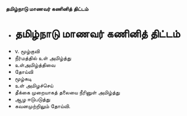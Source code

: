 **தமிழ்நாடு மாணவர் கணினித் திட்டம்**
- # தமிழ்நாடு மாணவர் கணினித் திட்டம்
- v. மூழ்குவி
- நீர்மத்தில் உள் அமிழ்த்து
- உள்அமிழ்த்திவை
- தோய்வி
- மூழ்கடி
- உள் அமிழச்செய்
- தீக்கை முறையாகத் தலையை நீரினுள் அமிழ்த்து
- ஆழ ஈடுபடுத்து
- கவனமுற்றிலும் தோய்வி.

